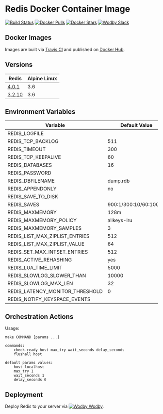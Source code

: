 # Redis Docker Container Image

[![Build Status](https://travis-ci.org/wodby/redis.svg?branch=master)](https://travis-ci.org/wodby/redis)
[![Docker Pulls](https://img.shields.io/docker/pulls/wodby/redis.svg)](https://hub.docker.com/r/wodby/redis)
[![Docker Stars](https://img.shields.io/docker/stars/wodby/redis.svg)](https://hub.docker.com/r/wodby/redis)
[![Wodby Slack](http://slack.wodby.com/badge.svg)](http://slack.wodby.com)

## Docker Images

Images are built via [Travis CI](https://travis-ci.org/wodby/redis) and published on [Docker Hub](https://hub.docker.com/r/wodby/redis). 

## Versions

| Redis                                                               | Alpine Linux |
| ------------------------------------------------------------------- | ------------ |
| [4.0.1](https://github.com/wodby/redis/tree/master/4.0/Dockerfile)  | 3.6          |
| [3.2.10](https://github.com/wodby/redis/tree/master/3.2/Dockerfile) | 3.6          |

## Environment Variables

| Variable                        | Default Value         | Description |
| ------------------------------- | --------------------- | ----------- |
| REDIS_LOGFILE                   |                       |             |
| REDIS_TCP_BACKLOG               | 511                   |             |
| REDIS_TIMEOUT                   | 300                   |             |
| REDIS_TCP_KEEPALIVE             | 60                    |             |
| REDIS_DATABASES                 | 16                    |             |
| REDIS_PASSWORD                  |                       |             |
| REDIS_DBFILENAME                | dump.rdb              |             |
| REDIS_APPENDONLY                | no                    |             |
| REDIS_SAVE_TO_DISK              |                       |             |
| REDIS_SAVES                     | 900:1/300:10/60:10000 |             |
| REDIS_MAXMEMORY                 | 128m                  |             |
| REDIS_MAXMEMORY_POLICY          | allkeys-lru           |             |
| REDIS_MAXMEMORY_SAMPLES         | 3                     |             |
| REDIS_LIST_MAX_ZIPLIST_ENTRIES  | 512                   |             |
| REDIS_LIST_MAX_ZIPLIST_VALUE    | 64                    |             |
| REDIS_SET_MAX_INTSET_ENTRIES    | 512                   |             |
| REDIS_ACTIVE_REHASHING          | yes                   |             |
| REDIS_LUA_TIME_LIMIT            | 5000                  |             |
| REDIS_SLOWLOG_SLOWER_THAN       | 10000                 |             |
| REDIS_SLOWLOG_MAX_LEN           | 32                    |             |
| REDIS_LATENCY_MONITOR_THRESHOLD | 0                     |             |
| REDIS_NOTIFY_KEYSPACE_EVENTS    |                       |             |

## Orchestration Actions

Usage:
```
make COMMAND [params ...]
 
commands:
    check-ready host max_try wait_seconds delay_seconds
    flushall host
    
default params values:
    host localhost
    max_try 1
    wait_seconds 1
    delay_seconds 0
```

## Deployment

Deploy Redis to your server via [![Wodby](https://www.google.com/s2/favicons?domain=wodby.com) Wodby](https://cloud.wodby.com/stackhub/7548eb5a-c61b-4480-9f36-2501917692b3).

